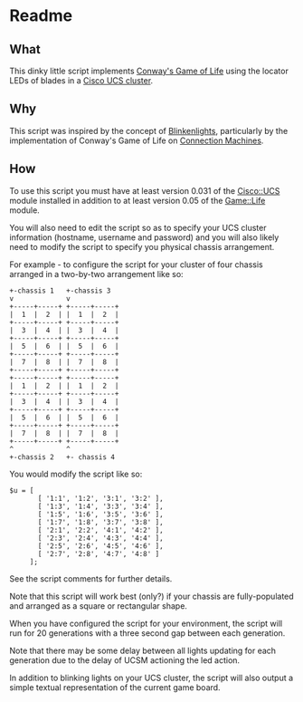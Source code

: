 Readme
======

What
----

This dinky little script implements
[Conway's Game of Life](http://en.wikipedia.org/wiki/Conway%27s_Game_of_Life) 
using the locator LEDs of blades in a 
[Cisco UCS cluster](http://en.wikipedia.org/wiki/Cisco_Unified_Computing_System).

Why
---

This script was inspired by the concept of [Blinkenlights](http://en.wikipedia.org/wiki/Blinkenlights),
particularly by the implementation of Conway's Game of Life on 
[Connection Machines](http://en.wikipedia.org/wiki/Connection_Machine).

How
---

To use this script you must have at least version 0.031 of the
[Cisco::UCS](https://metacpan.org/release/Cisco-UCS) module installed in addition to 
at least version 0.05 of the [Game::Life](https://metacpan.org/release/Game-Life) module.

You will also need to edit the script so as to specify your UCS cluster 
information (hostname, username and password) and you will also likely
need to modify the script to specify you physical chassis arrangement.

For example - to configure the script for your cluster of four chassis
arranged in a two-by-two arrangement like so:

    +-chassis 1   +-chassis 3
    v             v          
    +-----+-----+ +-----+-----+
    |  1  |  2  | |  1  |  2  |
    +-----+-----+ +-----+-----+
    |  3  |  4  | |  3  |  4  |
    +-----+-----+ +-----+-----+
    |  5  |  6  | |  5  |  6  |
    +-----+-----+ +-----+-----+
    |  7  |  8  | |  7  |  8  |
    +-----+-----+ +-----+-----+
    +-----+-----+ +-----+-----+
    |  1  |  2  | |  1  |  2  |
    +-----+-----+ +-----+-----+
    |  3  |  4  | |  3  |  4  |
    +-----+-----+ +-----+-----+
    |  5  |  6  | |  5  |  6  |
    +-----+-----+ +-----+-----+
    |  7  |  8  | |  7  |  8  |
    +-----+-----+ +-----+-----+
    ^             ^
    +-chassis 2   +- chassis 4

You would modify the script like so:

    $u = [ 
           [ '1:1', '1:2', '3:1', '3:2' ],
           [ '1:3', '1:4', '3:3', '3:4' ],
           [ '1:5', '1:6', '3:5', '3:6' ],
           [ '1:7', '1:8', '3:7', '3:8' ],
           [ '2:1', '2:2', '4:1', '4:2' ],
           [ '2:3', '2:4', '4:3', '4:4' ],
           [ '2:5', '2:6', '4:5', '4:6' ],
           [ '2:7', '2:8', '4:7', '4:8' ]
         ];

See the script comments for further details.

Note that this script will work best (only?) if your chassis are fully-populated 
and arranged as a square or rectangular shape.

When you have configured the script for your environment, the script will 
run for 20 generations with a three second gap between each generation.

Note that there may be some delay between all lights updating for each generation
due to the delay of UCSM actioning the led action.

In addition to blinking lights on your UCS cluster, the script will also output
a simple textual representation of the current game board.
